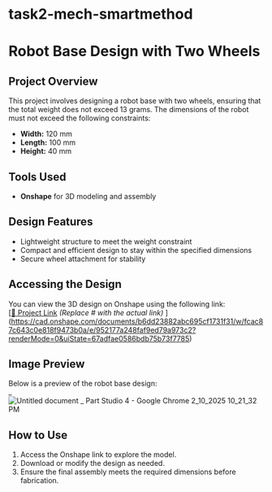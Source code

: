# task2-mech-smartmethod
# Robot Base Design with Two Wheels  

## Project Overview  
This project involves designing a robot base with two wheels, ensuring that the total weight does not exceed 13 grams. The dimensions of the robot must not exceed the following constraints:  
- **Width:** 120 mm  
- **Length:** 100 mm  
- **Height:** 40 mm  

## Tools Used  
- **Onshape** for 3D modeling and assembly    

## Design Features  
- Lightweight structure to meet the weight constraint  
- Compact and efficient design to stay within the specified dimensions  
- Secure wheel attachment for stability  

## Accessing the Design  
You can view the 3D design on Onshape using the following link:  
[[🔗 Project Link](#) _(Replace # with the actual link)_  ](https://cad.onshape.com/documents/b6dd23882abc695cf1731f31/w/fcac87c643c0e818f9473b0a/e/952177a248faf9ed79a973c2?renderMode=0&uiState=67adfae0586bdb75b73f7785)

## Image Preview  
Below is a preview of the robot base design:  
_  ![‪Untitled document _ Part Studio 4 - Google Chrome‬ 2_10_2025 10_21_32 PM](https://github.com/user-attachments/assets/7d560a2d-aa04-4cf6-a59c-2b5393cee7cb)


## How to Use  
1. Access the Onshape link to explore the model.  
2. Download or modify the design as needed.  
3. Ensure the final assembly meets the required dimensions before fabrication.  


